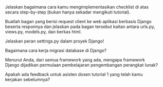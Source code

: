 Jelaskan bagaimana cara kamu mengimplementasikan checklist di atas secara step-by-step (bukan hanya sekadar mengikuti tutorial).

Buatlah bagan yang berisi request client ke web aplikasi berbasis Django beserta responnya dan jelaskan pada bagan tersebut kaitan antara urls.py, views.py, models.py, dan berkas html.

Jelaskan peran settings.py dalam proyek Django!

Bagaimana cara kerja migrasi database di Django?

Menurut Anda, dari semua framework yang ada, mengapa framework Django dijadikan permulaan pembelajaran pengembangan perangkat lunak?

Apakah ada feedback untuk asisten dosen tutorial 1 yang telah kamu kerjakan sebelumnya?